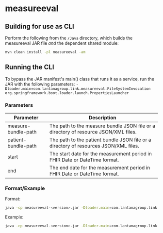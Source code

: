 # measureeval

## Building for use as CLI

Perform the following from the `/Java` directory, which builds the measureeval JAR file _and_ the dependent shared
module:

```bash
mvn clean install -pl measureeval -am
```

## Running the CLI

To bypass the JAR manifest's main() class that runs it as a service, run the JAR with the following parameters:
`-Dloader.main=com.lantanagroup.link.measureeval.FileSystemInvocation org.springframework.boot.loader.launch.PropertiesLauncher`

### Parameters

| Parameter           | Description                                                                          |
|---------------------|--------------------------------------------------------------------------------------|
| measure-bundle-path | The path to the measure bundle JSON file or a directory of resource JSON/XML files.  |
| patient-bundle-path | The path to the patient bundle JSON file or a directory of resources JSON/XML files. |
| start               | The start date for the measurement period in FHIR Date or DateTime format.           |
| end                 | The end date for the measurement period in FHIR Date or DateTime format.             |

### Format/Example

Format:

```bash
java -cp measureeval-<version>.jar -Dloader.main=com.lantanagroup.link.measureeval.FileSystemInvocation org.springframework.boot.loader.launch.PropertiesLauncher "<measure-bundle-path>" "<patient-bundle-path>" "<start>" "<end>"
```

Example:

```bash
java -cp measureeval-<version>.jar -Dloader.main=com.lantanagroup.link.measureeval.FileSystemInvocation org.springframework.boot.loader.launch.PropertiesLauncher "C:/path/to/measure-bundle.json" "C:/path/to/patient-bundle.json" "2021-01-01" "2021-12-31"
```